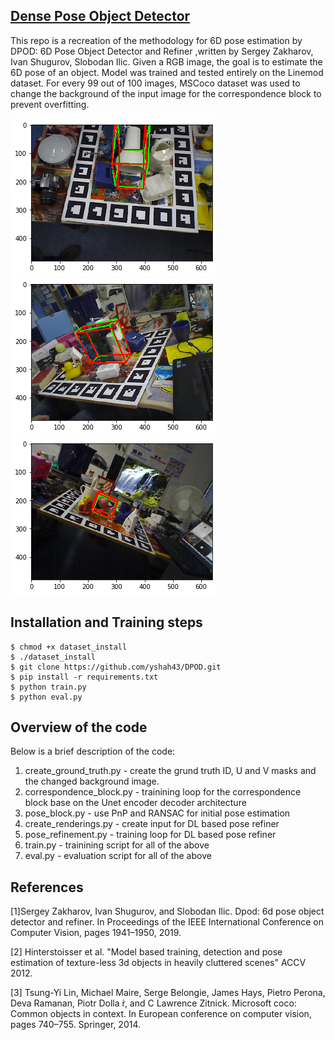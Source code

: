 ## [Dense Pose Object Detector](https://arxiv.org/abs/1902.11020)

This repo is a recreation of the methodology for 6D pose estimation by  DPOD: 6D Pose Object Detector and Refiner ,written by Sergey Zakharov, Ivan Shugurov, Slobodan Ilic.
Given a RGB image, the goal is to estimate the 6D pose of an object.
Model was trained and tested entirely on the Linemod dataset. For every 99 out of 100 images, MSCoco dataset was used to change the background of the input image for the correspondence block to prevent overfitting.

<p >
  <img src="demo_results/demo1.png">
  <img src="demo_results/demo2.png">
  <img src="demo_results/demo3.png">
</p>


## Installation and Training steps

```
$ chmod +x dataset_install
$ ./dataset_install
$ git clone https://github.com/yshah43/DPOD.git
$ pip install -r requirements.txt
$ python train.py
$ python eval.py

```

## Overview of the code

Below is a brief description of the code:
1. create_ground_truth.py - create the grund truth ID, U and V masks and the changed background image.
2. correspondence_block.py - trainining loop for the correspondence block base on the Unet encoder decoder architecture
3. pose_block.py - use PnP and RANSAC for initial pose estimation
4. create_renderings.py - create input for DL based pose refiner
5. pose_refinement.py - training loop for DL based pose refiner
6. train.py - trainining script for all of the above
7. eval.py - evaluation script for all of the above

## References

[1]Sergey Zakharov, Ivan Shugurov, and Slobodan Ilic. Dpod: 6d pose object detector and refiner. In Proceedings of the IEEE International Conference on Computer Vision, pages 1941–1950, 2019.

[2] Hinterstoisser et al. "Model based training, detection and pose estimation of texture-less 3d objects in heavily cluttered scenes" ACCV 2012.

[3] Tsung-Yi Lin, Michael Maire, Serge Belongie, James Hays, Pietro Perona, Deva Ramanan, Piotr Dolla ́r, and C Lawrence Zitnick. Microsoft coco: Common objects in context. In European conference on computer vision, pages 740–755. Springer, 2014.
